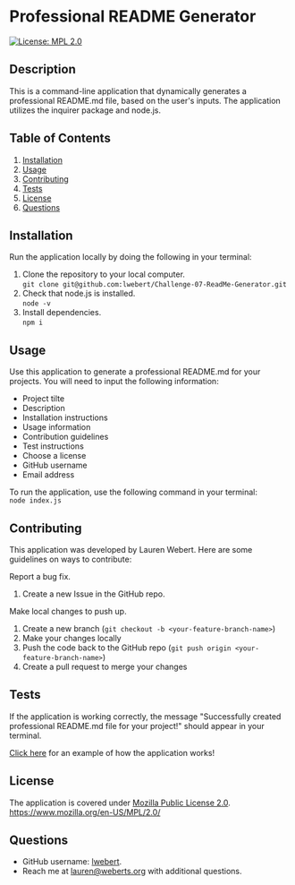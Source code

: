 # Professional README Generator

[![License: MPL 2.0](https://img.shields.io/badge/License-MPL_2.0-brightgreen.svg)](https://opensource.org/licenses/MPL-2.0)

## Description

This is a command-line application that dynamically generates a professional README.md file, based on the user's inputs. The application utilizes the inquirer package and node.js.

## Table of Contents

1. [Installation](#installation)
2. [Usage](#usage)
3. [Contributing](#contributing)
4. [Tests](#tests)
5. [License](#license)
6. [Questions](#questions)

## Installation

Run the application locally by doing the following in your terminal:

1. Clone the repository to your local computer.  
   `git clone git@github.com:lwebert/Challenge-07-ReadMe-Generator.git`
2. Check that node.js is installed.  
   `node -v`
3. Install dependencies.  
   `npm i`

## Usage

Use this application to generate a professional README.md for your projects. You will need to input the following information:

-   Project tilte
-   Description
-   Installation instructions
-   Usage information
-   Contribution guidelines
-   Test instructions
-   Choose a license
-   GitHub username
-   Email address

To run the application, use the following command in your terminal:  
`node index.js`

## Contributing

This application was developed by Lauren Webert. Here are some guidelines on ways to contribute:

Report a bug fix.

1. Create a new Issue in the GitHub repo.

Make local changes to push up.

1. Create a new branch (`git checkout -b <your-feature-branch-name>`)
2. Make your changes locally
3. Push the code back to the GitHub repo (`git push origin <your-feature-branch-name>`)
4. Create a pull request to merge your changes

## Tests

If the application is working correctly, the message "Successfully created professional README.md file for your project!" should appear in your terminal.

[Click here](https://app.screencastify.com/v3/watch/Rke74KwH8UaNfNGZPPEt) for an example of how the application works!

## License

The application is covered under [Mozilla Public License 2.0](https://www.mozilla.org/en-US/MPL/2.0/).  
https://www.mozilla.org/en-US/MPL/2.0/

## Questions

-   GitHub username: [lwebert](https://github.com/lwebert).
-   Reach me at [lauren@weberts.org](lauren@weberts.org) with additional questions.
